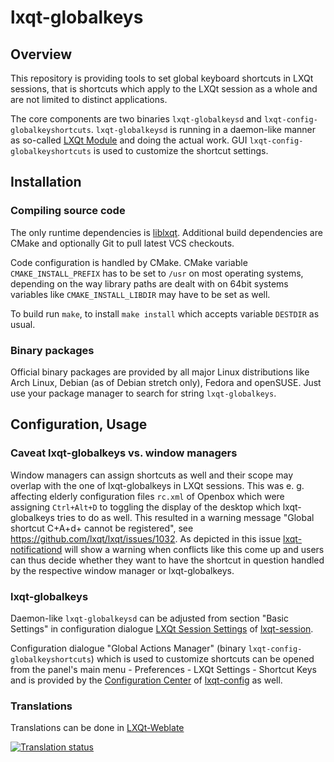 # lxqt-globalkeys

## Overview

This repository is providing tools to set global keyboard shortcuts in LXQt
sessions, that is shortcuts which apply to the LXQt session as a whole and are
not limited to distinct applications.

The core components are two binaries `lxqt-globalkeysd` and
`lxqt-config-globalkeyshortcuts`. `lxqt-globalkeysd` is running in a daemon-like
manner as so-called [LXQt Module](https://github.com/lxqt/lxqt-session#lxqt-modules)
and doing the actual work. GUI `lxqt-config-globalkeyshortcuts` is used to
customize the shortcut settings.

## Installation

### Compiling source code

The only runtime dependencies is [liblxqt](https://github.com/lxqt/liblxqt).
Additional build dependencies are CMake and optionally Git to pull latest VCS
checkouts.

Code configuration is handled by CMake. CMake variable `CMAKE_INSTALL_PREFIX`
has to be set to `/usr` on most operating systems, depending on the way library
paths are dealt with on 64bit systems variables like `CMAKE_INSTALL_LIBDIR` may
have to be set as well.

To build run `make`, to install `make install` which accepts variable `DESTDIR`
as usual.

### Binary packages

Official binary packages are provided by all major Linux distributions like Arch
Linux, Debian (as of Debian stretch only), Fedora and openSUSE. Just use your
package manager to search for string `lxqt-globalkeys`.

## Configuration, Usage

### Caveat lxqt-globalkeys vs. window managers

Window managers can assign shortcuts as well and their scope may overlap with
the one of lxqt-globalkeys in LXQt sessions. This was e. g. affecting elderly
configuration files `rc.xml` of Openbox which were assigning `Ctrl+Alt+D` to
toggling the display of the desktop which lxqt-globalkeys tries to do as well.
This resulted in a warning message "Global shortcut C+A+d+ cannot be registered",
see https://github.com/lxqt/lxqt/issues/1032. As depicted in this issue
[lxqt-notificationd](https://github.com/lxqt/lxqt-notificationd) will show a
warning when conflicts like this come up and users can thus decide whether they
want to have the shortcut in question handled by the respective window manager
or lxqt-globalkeys.

### lxqt-globalkeys

Daemon-like `lxqt-globalkeysd` can be adjusted from section "Basic Settings" in
configuration dialogue [LXQt Session Settings](https://github.com/lxqt/lxqt-session#overview)
of [lxqt-session](https://github.com/lxqt/lxqt-session).

Configuration dialogue "Global Actions Manager" (binary `lxqt-config-globalkeyshortcuts`)
which is used to customize shortcuts can be opened from the panel's main menu -
Preferences - LXQt Settings - Shortcut Keys and is provided by the
[Configuration Center](https://github.com/lxqt/lxqt-config#configuration-center)
of [lxqt-config](https://github.com/lxqt/lxqt-config) as well.

### Translations

Translations can be done in [LXQt-Weblate](https://translate.lxqt-project.org/projects/lxqt-configuration/lxqt-globalkeys)

<a href="https://translate.lxqt-project.org/engage/lxqt-configuration/lxqt-globalkeys?utm_source=widget">
<img src="https://translate.lxqt-project.org/widgets/lxqt-configuration/-/lxqt-globalkeys/multi-auto.svg" alt="Translation status" />
</a>

